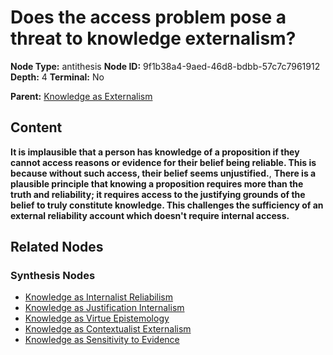 # Does the access problem pose a threat to knowledge externalism?

**Node Type:** antithesis
**Node ID:** 9f1b38a4-9aed-46d8-bdbb-57c7c7961912
**Depth:** 4
**Terminal:** No

**Parent:** [Knowledge as Externalism](knowledge-as-externalism-synthesis-38d77a8b-453e-4e98-ace4-586de3d22f1d.md)

## Content

**It is implausible that a person has knowledge of a proposition if they cannot access reasons or evidence for their belief being reliable. This is because without such access, their belief seems unjustified.**, **There is a plausible principle that knowing a proposition requires more than the truth and reliability; it requires access to the justifying grounds of the belief to truly constitute knowledge. This challenges the sufficiency of an external reliability account which doesn't require internal access.**

## Related Nodes

### Synthesis Nodes

- [Knowledge as Internalist Reliabilism](knowledge-as-internalist-reliabilism-synthesis-1f68cde1-5592-49c9-a4f2-1cfa647beb39.md)
- [Knowledge as Justification Internalism](knowledge-as-justification-internalism-synthesis-fb418f8a-651f-4223-bb8f-986a342e46ed.md)
- [Knowledge as Virtue Epistemology](knowledge-as-virtue-epistemology-synthesis-070ade51-21fb-4002-a5d6-49f21cbcad82.md)
- [Knowledge as Contextualist Externalism](knowledge-as-contextualist-externalism-synthesis-ae75195e-096a-404a-9a86-e465e4c9f214.md)
- [Knowledge as Sensitivity to Evidence](knowledge-as-sensitivity-to-evidence-synthesis-3a8308ef-0333-43dd-bcb2-626e7ad0d833.md)
